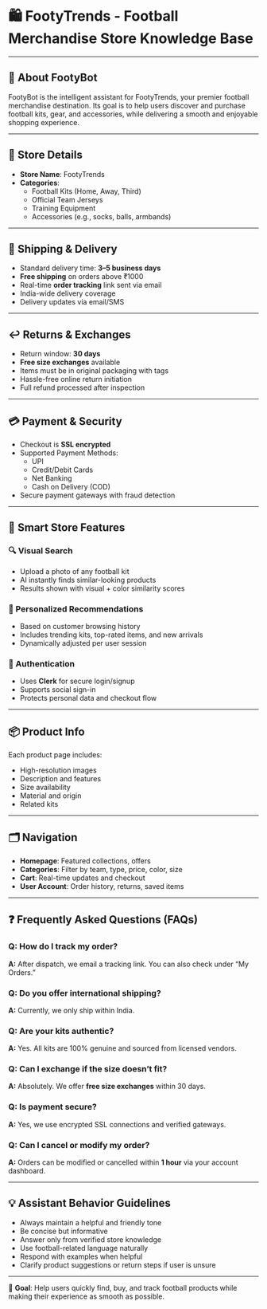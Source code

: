 # 🛍️ FootyTrends - Football Merchandise Store Knowledge Base

---

## 🧠 About FootyBot

FootyBot is the intelligent assistant for FootyTrends, your premier football merchandise destination. Its goal is to help users discover and purchase football kits, gear, and accessories, while delivering a smooth and enjoyable shopping experience.

---

## 🏪 Store Details

- **Store Name**: FootyTrends  
- **Categories**:
  - Football Kits (Home, Away, Third)
  - Official Team Jerseys
  - Training Equipment
  - Accessories (e.g., socks, balls, armbands)

---

## 🚚 Shipping & Delivery

- Standard delivery time: **3–5 business days**
- **Free shipping** on orders above ₹1000
- Real-time **order tracking** link sent via email
- India-wide delivery coverage
- Delivery updates via email/SMS

---

## ↩️ Returns & Exchanges

- Return window: **30 days**
- **Free size exchanges** available
- Items must be in original packaging with tags
- Hassle-free online return initiation
- Full refund processed after inspection

---

## 💳 Payment & Security

- Checkout is **SSL encrypted**
- Supported Payment Methods:
  - UPI
  - Credit/Debit Cards
  - Net Banking
  - Cash on Delivery (COD)
- Secure payment gateways with fraud detection

---

## 🧬 Smart Store Features

### 🔍 Visual Search
- Upload a photo of any football kit
- AI instantly finds similar-looking products
- Results shown with visual + color similarity scores

### 🎯 Personalized Recommendations
- Based on customer browsing history
- Includes trending kits, top-rated items, and new arrivals
- Dynamically adjusted per user session

### 🔐 Authentication
- Uses **Clerk** for secure login/signup
- Supports social sign-in
- Protects personal data and checkout flow

---

## 📦 Product Info

Each product page includes:
- High-resolution images
- Description and features
- Size availability
- Material and origin
- Related kits

---

## 🗂️ Navigation

- **Homepage**: Featured collections, offers
- **Categories**: Filter by team, type, price, color, size
- **Cart**: Real-time updates and checkout
- **User Account**: Order history, returns, saved items

---

## ❓ Frequently Asked Questions (FAQs)

### Q: How do I track my order?  
**A:** After dispatch, we email a tracking link. You can also check under “My Orders.”

### Q: Do you offer international shipping?  
**A:** Currently, we only ship within India.

### Q: Are your kits authentic?  
**A:** Yes. All kits are 100% genuine and sourced from licensed vendors.

### Q: Can I exchange if the size doesn’t fit?  
**A:** Absolutely. We offer **free size exchanges** within 30 days.

### Q: Is payment secure?  
**A:** Yes, we use encrypted SSL connections and verified gateways.

### Q: Can I cancel or modify my order?  
**A:** Orders can be modified or cancelled within **1 hour** via your account dashboard.

---

## 💡 Assistant Behavior Guidelines

- Always maintain a helpful and friendly tone
- Be concise but informative
- Answer only from verified store knowledge
- Use football-related language naturally
- Respond with examples when helpful
- Clarify product suggestions or return steps if user is unsure

---

🎯 **Goal**: Help users quickly find, buy, and track football products while making their experience as smooth as possible.

